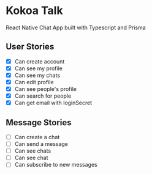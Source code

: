 # Kokoa Talk

React Native Chat App built with Typescript and Prisma

## User Stories

- [x] Can create account
- [x] Can see my profile
- [x] Can see my chats
- [x] Can edit profile
- [x] Can see people's profile
- [x] Can search for people
- [x] Can get email with loginSecret

## Message Stories

- [ ] Can create a chat
- [ ] Can send a message
- [ ] Can see chats
- [ ] Can see chat
- [ ] Can subscribe to new messages
